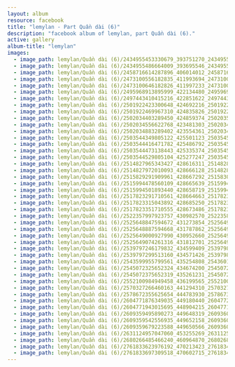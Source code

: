 ```yaml
---
layout: album
resource: facebook
title: "lemylan - Part Quần dài (6)"
description: "facebook album of lemylan, part Quần dài (6)."
active: gallery
album-title: "lemylan"
images:
  - image_path: lemylan/Quần dài (6)/2434955453330679_393751270_2434955876663970_9083686640903345455_n.jpg
  - image_path: lemylan/Quần dài (6)/2434955486664009_393695546_2434955863330638_6802683245062547020_n.jpg
  - image_path: lemylan/Quần dài (6)/2458716614287896_406014012_2458716740954550_8794040421620393664_n.jpg
  - image_path: lemylan/Quần dài (6)/2473100556182835_411993694_2473100552849502_2097685900933291531_n.jpg
  - image_path: lemylan/Quần dài (6)/2473100646182826_411997233_2473100642849493_2311689265412262078_n.jpg
  - image_path: lemylan/Quần dài (6)/2495968913895999_422134480_2495969150562642_113186648423988181_n.jpg
  - image_path: lemylan/Quần dài (6)/2497443410415216_422851622_2497443400415217_257132842649688741_n.jpg
  - image_path: lemylan/Quần dài (6)/2501922423300648_424692216_2501922559967301_4986889159350399235_n.jpg
  - image_path: lemylan/Quần dài (6)/2501922469967310_424835826_2501922609967296_5204859769430429830_n.jpg
  - image_path: lemylan/Quần dài (6)/2502034403289450_424859374_2502035163289374_4565438698879624543_n.jpg
  - image_path: lemylan/Quần dài (6)/2502034556622768_423481303_2502034553289435_8905758265728615279_n.jpg
  - image_path: lemylan/Quần dài (6)/2502034883289402_423554361_2502034873289403_979697851848292657_n.jpg
  - image_path: lemylan/Quần dài (6)/2503544349805122_425501123_2503545103138380_9128738938067845312_n.jpg
  - image_path: lemylan/Quần dài (6)/2503544416471782_425486792_2503545216471702_8054044034472210783_n.jpg
  - image_path: lemylan/Quần dài (6)/2503544473138443_425335374_2503545203138370_5526810870164982899_n.jpg
  - image_path: lemylan/Quần dài (6)/2503544529805104_425277247_2503545136471710_6435245640078210374_n.jpg
  - image_path: lemylan/Quần dài (6)/2514827965343427_428616311_2514828545343369_1692692183189063082_n.jpg
  - image_path: lemylan/Quần dài (6)/2514827972010093_428666128_2514828488676708_1494905005514255394_n.jpg
  - image_path: lemylan/Quần dài (6)/2515829291909961_428667292_2515830105243213_353387957280428525_n.jpg
  - image_path: lemylan/Quần dài (6)/2515994478560109_428665639_2515994738560083_2852684822533299446_n.jpg
  - image_path: lemylan/Quần dài (6)/2515994501893440_428658719_2515994781893412_7936600186070721105_n.jpg
  - image_path: lemylan/Quần dài (6)/2517823291710561_428664663_2517823648377192_2356255647013858910_n.jpg
  - image_path: lemylan/Quần dài (6)/2517823315043892_428685250_2517823661710524_5989875783940003938_n.jpg
  - image_path: lemylan/Quần dài (6)/2517823351710555_428673486_2517823691710521_4386655843107099572_n.jpg
  - image_path: lemylan/Quần dài (6)/2522357997923757_430982570_2522358344590389_1351319400640478_n.jpg
  - image_path: lemylan/Quần dài (6)/2525648847594672_431273854_2525649444261279_3793629832367487769_n.jpg
  - image_path: lemylan/Quần dài (6)/2525648887594668_431787862_2525649527594604_5081025136297707862_n.jpg
  - image_path: lemylan/Quần dài (6)/2525649000927990_430952660_2525649540927936_3583948690685110737_n.jpg
  - image_path: lemylan/Quần dài (6)/2525649074261316_431812701_2525649567594600_4760110760008079710_n.jpg
  - image_path: lemylan/Quần dài (6)/2539797246179832_434599409_2539798706179686_6426326061791131328_n.jpg
  - image_path: lemylan/Quần dài (6)/2539797299513160_434571426_2539798802846343_3057411068232173821_n.jpg
  - image_path: lemylan/Quần dài (6)/2543599955799561_435254808_2543601419132748_6989037608494386855_n.jpg
  - image_path: lemylan/Quần dài (6)/2545072325652324_434674200_2545072312318992_2958794087210367877_n.jpg
  - image_path: lemylan/Quần dài (6)/2545072375652319_435261231_2545072652318958_7304954897303546209_n.jpg
  - image_path: lemylan/Quần dài (6)/2552100984949458_436199565_2552100974949459_2069775835601792408_n.jpg
  - image_path: lemylan/Quần dài (6)/2570327266460163_441294310_2570327499793473_7944297890385149069_n.jpg
  - image_path: lemylan/Quần dài (6)/2578672355625654_444783930_2578673108958912_178799805481838469_n.jpg
  - image_path: lemylan/Quần dài (6)/2604771876349035_449180440_2604772179682338_421418892746919952_n.jpg
  - image_path: lemylan/Quần dài (6)/2604771943015695_448904215_2604771939682362_7066319163563913583_n.jpg
  - image_path: lemylan/Quần dài (6)/2609359495890273_449648319_2609360309223525_2278083400810835617_n.jpg
  - image_path: lemylan/Quần dài (6)/2609359542556935_449652158_2609360419223514_8953623151152685916_n.jpg
  - image_path: lemylan/Quần dài (6)/2609359679223588_449650566_2609360325890190_6722772745272717380_n.jpg
  - image_path: lemylan/Quần dài (6)/2631124957047060_453255269_2631125633713659_7304093080549167448_n.jpg
  - image_path: lemylan/Quần dài (6)/2680266485466240_460964870_2680268912132664_9086183229942755267_n.jpg
  - image_path: lemylan/Quần dài (6)/2761833623976192_470213423_2761834443976110_7300937561450041925_n.jpg
  - image_path: lemylan/Quần dài (6)/2761833697309518_470602715_2761834420642779_9113719805974746222_n.jpg
---
```

